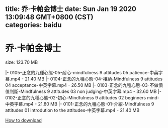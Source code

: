 
title: 乔·卡帕金博士
date: Sun Jan 19 2020 13:09:48 GMT+0800 (CST)    
categories: baidu
---

# 乔·卡帕金博士
size: 123.70 MB
 
 
|- 0105-正念的九種心態-05-耐心-mindfulness 9 attitudes 05 patience-中英字幕.mp4 - 21.40 MB
|- 0104-正念的九種心態-04-接納-Mindfulness 9 attitudes 04 acceptance-中英字幕.mp4 - 26.50 MB
|- 0103-正念的九種心態-03-不做價值判斷-Mindfulness 9 attitudes 03 non judging-中英字幕.mp4 - 32.60 MB
|- 0102-正念的九種心態-02-初心-Mindfulness 9 attitudes 02 beginners mind-中英字幕.mp4 - 21.80 MB
|- 0101-正念的九種心態-01-介紹-Mindfulness 9 attitudes 01 introdution to the attitudes-中英字幕.mp4 - 21.40 MB

[How to download](https://bpcam.bemobtrk.com/go/2ceec3aa-1ca2-46d6-b9ff-aaa5c184517c?jno=460)